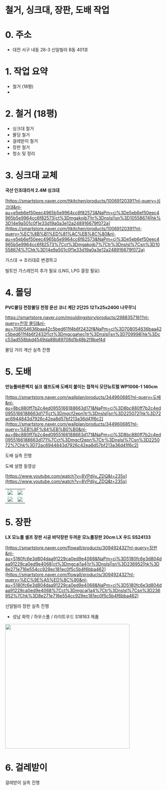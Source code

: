 # 철거, 싱크대, 장판, 도배 작업

<style>
img {
  max-width: 400px;
}
</style>

# 0. 주소

- 대전 서구 내동 28-3 신일빌라 B동 401호

# 1. 작업 요약

- 철거 (18평)
- 

# 2. 철거 (18평)

- 싱크대 철거
- 몰딩 철거
- 걸레받이 철거
- 장판 철거
- 청소 및 정리

# 3. 싱크대 교체

**국산 인조대리석 2.4M 싱크대**

[https://smartstore.naver.com/ttkitchen/products/10069120391?nl-query=싱크대&nl-au=e5eb6ef50eec4965b5e9964cc6f82573&NaPm=ci%3De5eb6ef50eec4965b5e9964cc6f82573|ct%3Dmgakojb7|tr%3Dnslsl|sn%3D10558674|hk%3D14e9a501c0f1e33d19a0a3e12a248916679f072a](https://smartstore.naver.com/ttkitchen/products/10069120391?nl-query=%EC%8B%B1%ED%81%AC%EB%8C%80&nl-au=e5eb6ef50eec4965b5e9964cc6f82573&NaPm=ci%3De5eb6ef50eec4965b5e9964cc6f82573%7Cct%3Dmgakojb7%7Ctr%3Dnslsl%7Csn%3D10558674%7Chk%3D14e9a501c0f1e33d19a0a3e12a248916679f072a)

가스대 → 조리대로 변경하고

빌트인 가스레인지 추가 필요 (LNG, LPG 결정 필요)

# 4. 몰딩

**PVC몰딩 천장몰딩 천정 문선 코너 계단 2단25 12Tx25x2400 나무무늬**

[https://smartstore.naver.com/mouldingstory/products/2988357161?nl-query=천장 몰딩&nl-au=708054636baa42c5bed611f4b6f2432f&NaPm=ci%3D708054636baa42c5bed611f4b6f2432f|ct%3Dmgcgahec|tr%3Dnslsl|sn%3D709998|hk%3Dcc53ad558bbd4549da88b89706d1b48b2f8bef4d](https://smartstore.naver.com/mouldingstory/products/2988357161?nl-query=%EC%B2%9C%EC%9E%A5%20%EB%AA%B0%EB%94%A9&nl-au=708054636baa42c5bed611f4b6f2432f&NaPm=ci%3D708054636baa42c5bed611f4b6f2432f%7Cct%3Dmgcgahec%7Ctr%3Dnslsl%7Csn%3D709998%7Chk%3Dcc53ad558bbd4549da88b89706d1b48b2f8bef4d)

몰딩 거리 계산 실측 진행

# 5. 도배

**만능풀바른벽지 실크 셀프도배 도배지 붙이는 접착식 모던뉴트럴 WP1006-1 140cm**

[https://smartstore.naver.com/wallplan/products/344960685?nl-query=도배&nl-au=8bc880ff7b2c4ed0955166188663d171&NaPm=ci%3D8bc880ff7b2c4ed0955166188663d171|ct%3Dmgcf2epn|tr%3Dnslsl|sn%3D225072|hk%3D72ac6944843d7926c42ea8d57bf213a36d41f6c2](https://smartstore.naver.com/wallplan/products/344960685?nl-query=%EB%8F%84%EB%B0%B0&nl-au=8bc880ff7b2c4ed0955166188663d171&NaPm=ci%3D8bc880ff7b2c4ed0955166188663d171%7Cct%3Dmgcf2epn%7Ctr%3Dnslsl%7Csn%3D225072%7Chk%3D72ac6944843d7926c42ea8d57bf213a36d41f6c2)

도배 실측 진행

도배 설명 동영상

[https://www.youtube.com/watch?v=8VPdijy_ZDQ&t=235s](https://www.youtube.com/watch?v=8VPdijy_ZDQ&t=235s)

<table>
<tr>
<td><img src="interior_images/image.png"/></td>
<td><img src="interior_images/image%201.png"/></td>
</tr>
<tr>
<td><img src="interior_images/image%202.png"/></td>
<td><img src="interior_images/image%203.png"/></td>
</tr>
</table>

# 5. 장판

**LX 모노륨 셀프 장판 시공 바닥장판 두꺼운 모노륨장판 20cm LX 우드 SS24133**

[https://smartstore.naver.com/flowall/products/309492432?nl-query=장판&nl-au=5180fc6e3d804daa91229ca0ed9e4068&NaPm=ci%3D5180fc6e3d804daa91229ca0ed9e4068|ct%3Dmgcaj1a4|tr%3Dnslsl|sn%3D236952|hk%3D8e271e716e554cc929ec181ec0f5c5b4f6bba462](https://smartstore.naver.com/flowall/products/309492432?nl-query=%EC%9E%A5%ED%8C%90&nl-au=5180fc6e3d804daa91229ca0ed9e4068&NaPm=ci%3D5180fc6e3d804daa91229ca0ed9e4068%7Cct%3Dmgcaj1a4%7Ctr%3Dnslsl%7Csn%3D236952%7Chk%3D8e271e716e554cc929ec181ec0f5c5b4f6bba462)

신일빌라 장판 실측 진행

- 성남 화학 / 하우스풀 / 라이트우드 S18163 제품

<img src="interior_images/image%204.png" width="400"/>

# 6. 걸레받이

걸레받이 실측 진행